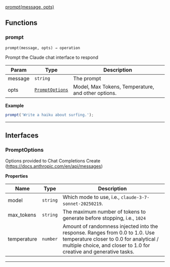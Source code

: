 <dl>
<dt>
    <a href="#prompt">prompt(message, opts)</a></dt>
</dl>


## Functions
### prompt

<p><code>prompt(message, opts) ⇒ operation</code></p>

Prompt the Claude chat interface to respond


| Param | Type | Description |
| --- | --- | --- |
| message | <code>string</code> | The prompt |
| opts | [<code>PromptOptions</code>](#promptoptions) | Model, Max Tokens, Temperature, and other options. |

**Example**
```js
prompt('Write a haiku about surfing.');
```

* * *


##  Interfaces

### PromptOptions

Options provided to Chat Completions Create (https://docs.anthropic.com/en/api/messages)

**Properties**

| Name | Type | Description |
| --- | --- | --- |
| model | <code>string</code> | Which mode to use, i.e., `claude-3-7-sonnet-20250219`. |
| max_tokens | <code>string</code> | The maximum number of tokens to generate before stopping, i.e., `1024` |
| temperature | <code>number</code> | Amount of randomness injected into the response. Ranges from 0.0 to 1.0. Use temperature closer to 0.0 for analytical / multiple choice, and closer to 1.0 for creative and generative tasks. |


* * *


